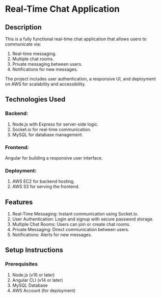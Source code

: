 # Real-Time Chat Application

## Description

This is a fully functional real-time chat application that allows users to communicate via:
1. Real-time messaging.
2. Multiple chat rooms.
3. Private messaging between users.
4. Notifications for new messages.

The project includes user authentication, a responsive UI, and deployment on AWS for scalability and accessibility.

## Technologies Used

### Backend:
1. Node.js with Express for server-side logic.
2. Socket.io for real-time communication.
3. MySQL for database management.

### Frontend:
Angular for building a responsive user interface.

### Deployment:
1. AWS EC2 for backend hosting.
2. AWS S3 for serving the frontend.

## Features
1. Real-Time Messaging: Instant communication using Socket.io.
2. User Authentication: Login and signup with secure password storage.
3. Multiple Chat Rooms: Users can join or create chat rooms.
4. Private Messaging: Direct communication between users.
5. Notifications: Alerts for new messages.

## Setup Instructions

### Prerequisites
1. Node.js (v16 or later)
2. Angular CLI (v14 or later)
3. MySQL Database
4. AWS Account (for deployment)

